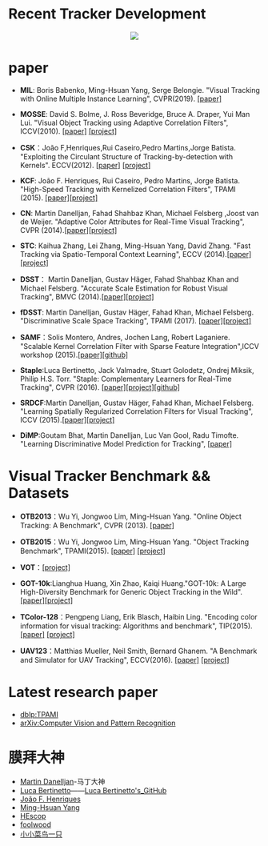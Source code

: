 # Recent Tracker Development
<p align="center">
    <img src="https://github.com/QiujieDong/objectTracking/blob/master/recent_Tracker_development.png">
</p>

# paper
- **MIL**: Boris Babenko, Ming-Hsuan Yang, Serge Belongie. "Visual Tracking with Online Multiple Instance Learning", CVPR(2019). [[paper]](http://vision.stanford.edu/teaching/cs231b_spring1415/papers/miltrack_cvpr09.pdf)

- **MOSSE**: David S. Bolme, J. Ross Beveridge, Bruce A. Draper, Yui Man Lui. "Visual Object Tracking using Adaptive Correlation Filters", ICCV(2010). [[paper]](http://citeseerx.ist.psu.edu/viewdoc/download?doi=10.1.1.294.4992&rep=rep1&type=pdf) [[project]](http://www.cs.colostate.edu/~vision/ocof_toolset_2012/index.php)

- **CSK**：João F,Henriques,Rui Caseiro,Pedro Martins,Jorge Batista. "Exploiting the Circulant Structure of Tracking-by-detection with Kernels". ECCV(2012). [[paper]](http://www.robots.ox.ac.uk/~joao/publications/henriques_eccv2012.pdf) [[project]](http://www.robots.ox.ac.uk/~joao/circulant/) 

- **KCF**: João F. Henriques, Rui Caseiro, Pedro Martins, Jorge Batista. "High-Speed Tracking with Kernelized Correlation Filters", TPAMI (2015). [[paper]](http://www.robots.ox.ac.uk/~joao/publications/henriques_tpami2015.pdf)[[project]](http://www.robots.ox.ac.uk/~joao/circulant/)

- **CN**: Martin Danelljan, Fahad Shahbaz Khan, Michael Felsberg ,Joost van de Weijer. "Adaptive Color Attributes for Real-Time Visual Tracking", CVPR (2014).[[paper]](http://www.cvl.isy.liu.se/research/objrec/visualtracking/colvistrack/CN_Tracking_CVPR14.pdf)[[project]](http://www.cvl.isy.liu.se/research/objrec/visualtracking/colvistrack/index.html)

- **STC**: Kaihua Zhang, Lei Zhang, Ming-Hsuan Yang, David Zhang. "Fast Tracking via Spatio-Temporal Context Learning", ECCV (2014).[[paper]](http://arxiv.org/pdf/1311.1939v1.pdf)[[project]](http://www4.comp.polyu.edu.hk/~cslzhang/STC/STC.htm)

- **DSST**： Martin Danelljan, Gustav Häger, Fahad Shahbaz Khan and Michael Felsberg. "Accurate Scale Estimation for Robust Visual Tracking", BMVC (2014).[[paper]](http://www.cvl.isy.liu.se/en/research/objrec/visualtracking/scalvistrack/ScaleTracking_BMVC14.pdf)[[project]](http://www.cvl.isy.liu.se/en/research/objrec/visualtracking/scalvistrack/index.html)

- **fDSST**: Martin Danelljan, Gustav Häger, Fahad Khan, Michael Felsberg. "Discriminative Scale Space Tracking", TPAMI (2017). [[paper]](http://www.cvl.isy.liu.se/en/research/objrec/visualtracking/scalvistrack/DSST_TPAMI.pdf)[[project]](http://www.cvl.isy.liu.se/en/research/objrec/visualtracking/scalvistrack/index.html)

- **SAMF**：Solis Montero, Andres, Jochen Lang, Robert Laganiere. "Scalable Kernel Correlation Filter with Sparse Feature Integration",ICCV workshop (2015).[[paper]](https://github.com/ihpdep/ihpdep.github.io/raw/master/papers/eccvw14_samf.pdf)[[github]](https://github.com/ihpdep/samf) 

- **Staple**:Luca Bertinetto, Jack Valmadre, Stuart Golodetz, Ondrej Miksik, Philip H.S. Torr. "Staple: Complementary Learners for Real-Time Tracking", CVPR (2016). [[paper]](https://www.cv-foundation.org/openaccess/content_cvpr_2016/html/Bertinetto_Staple_Complementary_Learners_CVPR_2016_paper.html)[[project]](http://www.robots.ox.ac.uk/~luca/staple.html)[[github]](https://github.com/bertinetto/staple)

- **SRDCF**:Martin Danelljan, Gustav Häger, Fahad Khan, Michael Felsberg. "Learning Spatially Regularized Correlation Filters for Visual Tracking", ICCV (2015).[[paper]](https://www.cvl.isy.liu.se/research/objrec/visualtracking/regvistrack/SRDCF_ICCV15.pdf)[[project]](https://www.cvl.isy.liu.se/research/objrec/visualtracking/regvistrack/)

- **DiMP**:Goutam Bhat, Martin Danelljan, Luc Van Gool, Radu Timofte. "Learning Discriminative Model Prediction for Tracking", [[paper]](https://arxiv.org/pdf/1904.07220.pdf)

# Visual Tracker Benchmark && Datasets
- **OTB2013**：Wu Yi, Jongwoo Lim, Ming-Hsuan Yang. "Online Object Tracking: A Benchmark", CVPR (2013). [[paper]](http://faculty.ucmerced.edu/mhyang/papers/cvpr13_benchmark.pdf)

- **OTB2015**：Wu Yi, Jongwoo Lim, Ming-Hsuan Yang. "Object Tracking Benchmark", TPAMI(2015). [[paper]](http://ieeexplore.ieee.org/stamp/stamp.jsp?tp=&arnumber=7001050&tag=1) [[project]](http://cvlab.hanyang.ac.kr/tracker_benchmark/index.html)

- **VOT**：[[project]](http://www.votchallenge.net/index.html)

- **GOT-10k**:Lianghua Huang, Xin Zhao, Kaiqi Huang."GOT-10k: A Large High-Diversity Benchmark for Generic Object Tracking in the Wild".[[paper]](https://arxiv.org/abs/1810.11981)[[project]](http://got-10k.aitestunion.com/index)

- **TColor-128**：Pengpeng Liang, Erik Blasch, Haibin Ling. "Encoding color information for visual tracking: Algorithms and benchmark", TIP(2015). [[paper]](http://www.dabi.temple.edu/~hbling/publication/TColor-128.pdf) [[project]](http://www.dabi.temple.edu/~hbling/data/TColor-128/TColor-128.html)

- **UAV123**：Matthias Mueller, Neil Smith, Bernard Ghanem. "A Benchmark and Simulator for UAV Tracking", ECCV(2016). [[paper]](https://ivul.kaust.edu.sa/Documents/Publications/2016/A%20Benchmark%20and%20Simulator%20for%20UAV%20Tracking.pdf) [[project]](https://ivul.kaust.edu.sa/Pages/pub-benchmark-simulator-uav.aspx)

# Latest research paper
- [dblp:TPAMI](https://dblp.uni-trier.de/db/journals/pami/index.html)
- [arXiv:Computer Vision and Pattern Recognition](https://arxiv.org/list/cs.CV/recent)

# 膜拜大神
- [Martin Danelljan](http://users.isy.liu.se/cvl/marda26/)-马丁大神
- [Luca Bertinetto](http://www.robots.ox.ac.uk/~luca/)——[Luca Bertinetto's_GitHub](https://github.com/bertinetto)
- [João F. Henriques](http://www.robots.ox.ac.uk/~joao/#)
- [ Ming-Hsuan Yang](http://faculty.ucmerced.edu/mhyang/)
- [HEscop](https://github.com/HEscop/TBCF)
- [foolwood](https://github.com/foolwood/benchmark_results)
- [小小菜鸟一只](https://blog.csdn.net/crazyice521/article/details/70238542)

